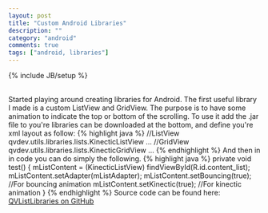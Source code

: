 ```yaml
---
layout: post
title: "Custom Android Libraries"
description: ""
category: "android"
comments: true
tags: ["android, libraries"]
---
```

{% include JB/setup %}

<br>
Started playing around creating libraries for Android. The first useful library I made is a custom ListView and GridView. 
The purpose is to have some animation to indicate the top or bottom of the scrolling. 
To use it add the .jar file to you're libraries can be downloaded at the bottom, and define you're xml layout as follow: 
<!-- more start -->
{% highlight java %}
//ListView
qvdev.utils.libraries.lists.KinecticListView ...
//GridView
qvdev.utils.libraries.lists.KinecticGridView ...
{% endhighlight %}
And then in in code you can do simply the following. 
{% highlight java %}
private void test()
{
 mListContent = (KinecticListView) findViewById(R.id.content_list);
 mListContent.setAdapter(mListAdapter);
        mListContent.setBouncing(true); //For bouncing animation
        mListContent.setKinectic(true); //For kinectic animation      
}
{% endhighlight %}
Source code can be found here:<br>
<a href="https://github.com/QVDev/QVListLibraries/" target="_blank">QVListLibraries on GitHub</a>
<!-- more end -->